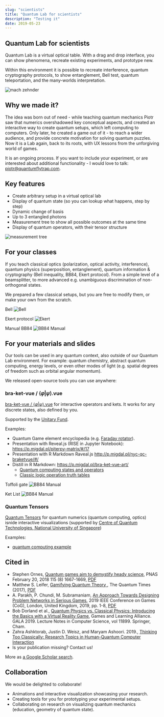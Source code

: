 ```yaml
---
slug: "scientists"
title: "Quantum Lab for scientists"
description: "Testing it"
date: 2019-05-23
---
```

## Quantum Lab for scientists

Quantum Lab is a virtual optical table. With a drag and drop interface, you can show phenomena, recreate existing experiments, and prototype new.

Within this environment it is possible to recreate interference, quantum cryptography protocols, to show entanglement, Bell test, quantum teleportation, and the many-worlds interpretation.

![mach zehnder](./interference_mach_zehnder.gif)

## Why we made it?

The idea was born out of need - while teaching quantum mechanics Piotr saw that numerics overshadowed key conceptual aspects, and created an interactive way to create quantum setups, which left computing to computers. Only later, he created a game out of it - to reach a wider audience, and provide concrete motivation for solving quantum puzzles. Now it is a Lab again, back to its roots, with UX lessons from the unforgiving world of games.

It is an ongoing process. If you want to include your experiment, or are interested about additional functionality - I would love to talk: piotr@quantumflytrap.com.

## Key features

- Create arbitrary setup in a virtual optical lab
- Display of quantum state (so you can lookup what happens, step by step)
- Dynamic change of basis
- Up to 3 entangled photons
- Measurement tree to show all possible outcomes at the same time
- Display of quantum operators, with their tensor structure

![measurement tree](./measurement_tree.gif)

## For your classes

If you teach classical optics (polarization, optical activity, interference), quantum physics (superposition, entanglement), quantum information & cryptography (Bell inequality, BB84, Ekert protocol). From a simple level of a beamsplitter, to more advanced e.g. unambiguous discrimination of non-orthogonal states.

We prepared a few classical setups, but you are free to modify them, or make your own from the scratch.  

Bell
![Bell](./bell.gif) 

Ekert protocol
![Ekert](./ekert.gif)  

Manual BB84
![BB84 Manual](./bb84_manual.gif)

<!-- TODO Add links to the setups -->

## For your materials and slides

Our tools can be used in any quantum context, also outside of our Quantum Lab environment. For example: quantum chemistry, abstract quantum computing, energy levels, or even other modes of light (e.g. spatial degrees of freedom such as orbital angular momentum).

We released open-source tools you can use anywhere:

### bra-ket-vue / ⟨𝜑|𝜓⟩.vue

[bra-ket-vue / ⟨𝜑|𝜓⟩.vue](https://github.com/Quantum-Game/bra-ket-vue) for interactive operators and kets.
It works for any discrete states, also defined by you.

Supported by the [Unitary Fund](https://unitary.fund/).

Examples:

- Quantum Game element encyclopedia (e.g. [Faraday rotator](https://quantumgame.io/info/faraday-rotator)).
- Presentation with Reveal.js (RISE in Jupyter Notebook): <https://p.migdal.pl/piterpy-matrix/#/17>
- Presentation with R Markdown Raveal.js <http://p.migdal.pl/nyc-qc-braketvue/#/>
- Distill in R Markdown: <https://p.migdal.pl/bra-ket-vue-art/>
  - [Quantum computing states and operators](https://p.migdal.pl/bra-ket-vue-art/ket.html)
  - [Classic logic operation truth tables](https://p.migdal.pl/bra-ket-vue-art/logic_operations.html)

Toffoli gate
![BB84 Manual](./bkv_toffoli.gif)

Ket List
![BB84 Manual](./bkv_list.gif)

### Quantum Tensors

[Quantum Tensors](https://github.com/Quantum-Game/quantum-tensors) for quantum numerics (quantum computing, optics) isnide interactive visualizations (supported by [Centre of Quantum Technologies, National University of Singapore](https://www.quantumlah.org/))

Examples:

- [quantum computing example](https://jsfiddle.net/stared/wusev5a9/8/)

## Cited in

- Stephen Ornes, [Quantum games aim to demystify heady science](https://doi.org/10.1073/pnas.1800744115), PNAS February 20, 2018 115 (8) 1667-1669, [PDF](https://www.pnas.org/content/pnas/115/8/1667.full.pdf)
- Matthew S. Leifer, [Gamifying Quantum Theory
  ](https://digitalcommons.chapman.edu/scs_articles/541/), The Quantum Times (2017), [PDF](https://digitalcommons.chapman.edu/cgi/viewcontent.cgi?article=1541&context=scs_articles)
- A. Parakh, P. Chundi, M. Subramaniam, [An Approach Towards Designing Problem Networks in Serious Games](https://doi.org/10.1109/CIG.2019.8848055), 2019 IEEE Conference on Games (CoG), London, United Kingdom, 2019, pp. 1-8, [PDF](https://ieee-cog.org/2019/papers/paper_113.pdf)
- Bob Dorland et al., [Quantum Physics vs. Classical Physics: Introducing the Basics with a Virtual Reality Game](https://doi.org/10.1007/978-3-030-34350-7_37), Games and Learning Alliance. GALA 2019. Lecture Notes in Computer Science, vol 11899. Springer, Cham.
- Zahra Ashktorab, Justin D. Weisz, and Maryam Ashoori. 2019., [Thinking Too Classically: Research Topics in Human-Quantum Computer Interaction](https://doi.org/10.1145/3290605.3300486)
- Is your publication missing? Contact us!

More as [a Google Scholar search](https://scholar.google.com/scholar?hl=en&as_sdt=0%2C5&q=%22quantumgame.io%22+OR+%22quantum+game+with+photons%22&btnG=).

## Collaboration

We would be delighted to collaborate!

- Animations and interactive visualization showcasing your research.
- Creating tools for you for prototyping your experimental setups.
- Collaborating on research on visualizing quantum mechanics (education, geometry of quantum state).
